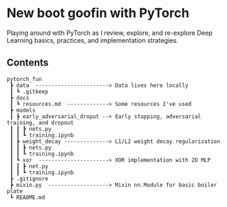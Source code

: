 # New boot goofin with PyTorch

Playing around with PyTorch as I review, explore, and re-explore Deep Learning basics,
practices, and implementation strategies.

## Contents

```
pytorch_fun
 ┣ data  -----------------------> Data lives here locally
 ┃ ┗ .gitkeep
 ┣ docs
 ┃ ┗ resources.md  -------------> Some resources I've used
 ┣ models
 ┃ ┣ early_adversarial_droput --> Early stopping, adversarial training, and dropout
 ┃ ┃ ┣ nets.py  
 ┃ ┃ ┗ training.ipynb
 ┃ ┣ weight_decay --------------> L1/L2 weight decay regularization
 ┃ ┃ ┣ nets.py  
 ┃ ┃ ┗ training.ipynb
 ┃ ┗ xor  ----------------------> XOR implementation with 2D MLP
 ┃ ┃ ┣ net.py  
 ┃ ┃ ┗ training.ipynb
 ┣ .gitignore
 ┣ mixin.py  -------------------> Mixin nn.Module for basic boiler plate
 ┗ README.md
 ```